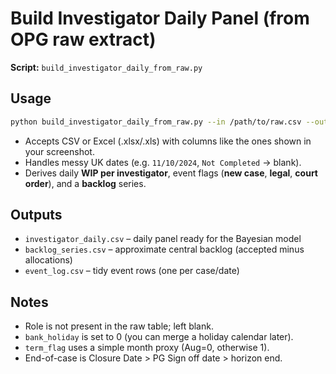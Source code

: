 
# Build Investigator Daily Panel (from OPG raw extract)

**Script:** `build_investigator_daily_from_raw.py`

## Usage
```bash
python build_investigator_daily_from_raw.py --in /path/to/raw.csv --outdir /path/to/out
```

- Accepts CSV or Excel (.xlsx/.xls) with columns like the ones shown in your screenshot.
- Handles messy UK dates (e.g. `11/10/2024`, `Not Completed` -> blank).
- Derives daily **WIP per investigator**, event flags (**new case**, **legal**, **court order**), and a **backlog** series.

## Outputs
- `investigator_daily.csv` – daily panel ready for the Bayesian model
- `backlog_series.csv` – approximate central backlog (accepted minus allocations)
- `event_log.csv` – tidy event rows (one per case/date)

## Notes
- Role is not present in the raw table; left blank.
- `bank_holiday` is set to 0 (you can merge a holiday calendar later).
- `term_flag` uses a simple month proxy (Aug=0, otherwise 1).
- End-of-case is Closure Date > PG Sign off date > horizon end.

